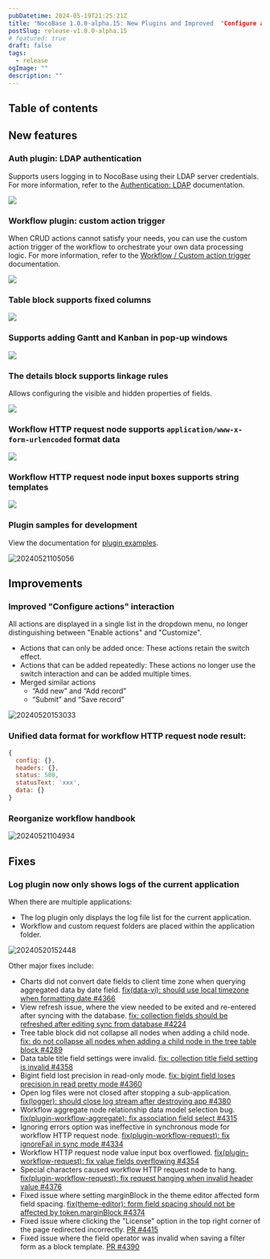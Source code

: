```yaml
---
pubDatetime: 2024-05-19T21:25:21Z
title: "NocoBase 1.0.0-alpha.15: New Plugins and Improved  "Configure actions" Interaction"
postSlug: release-v1.0.0-alpha.15
# featured: true
draft: false
tags:
  - release
ogImage: ""
description: ""
---
```


## Table of contents

## New features

### Auth plugin: LDAP authentication

Supports users logging in to NocoBase using their LDAP server credentials. For more information, refer to the [Authentication: LDAP](/handbook/auth-ldap) documentation.

![](https://static-docs.nocobase.com/202405191513995.png)

### Workflow plugin: custom action trigger

When CRUD actions cannot satisfy your needs, you can use the custom action trigger of the workflow to orchestrate your own data processing logic. For more information, refer to the [Workflow / Custom action trigger](/handbook/workflow/plugins/custom-action-trigger) documentation.

![](https://static-docs.nocobase.com/202405191515770.png)

### Table block supports fixed columns

![](https://static-docs.nocobase.com/202405191512587.png)

### Supports adding Gantt and Kanban in pop-up windows

![](https://static-docs.nocobase.com/202405191512280.png)

### The details block supports linkage rules

Allows configuring the visible and hidden properties of fields.

![](https://static-docs.nocobase.com/202405191513781.png)

### Workflow HTTP request node supports `application/www-x-form-urlencoded` format data

![](https://static-docs.nocobase.com/202405191514472.png)

### Workflow HTTP request node input boxes supports string templates

![](https://static-docs.nocobase.com/202405191514748.png)

### Plugin samples for development

View the documentation for [plugin examples](/plugin-samples).

![20240521105056](https://static-docs.nocobase.com/20240521105056.png)

## Improvements

### Improved "Configure actions" interaction

All actions are displayed in a single list in the dropdown menu, no longer distinguishing between "Enable actions" and "Customize".

- Actions that can only be added once: These actions retain the switch effect.
- Actions that can be added repeatedly: These actions no longer use the switch interaction and can be added multiple times.
- Merged similar actions
  - “Add new” and “Add record”
  - “Submit” and “Save record”

![20240520153033](https://static-docs.nocobase.com/20240520153033.png)

### Unified data format for workflow HTTP request node result:

```js
{
  config: {},
  headers: {},
  status: 500,
  statusText: 'xxx',
  data: {}
}
```

### Reorganize workflow handbook

![20240521104934](https://static-docs.nocobase.com/20240521104934.png)

## Fixes

### Log plugin now only shows logs of the current application

When there are multiple applications:

- The log plugin only displays the log file list for the current application.
- Workflow and custom request folders are placed within the application folder.

![20240520152448](https://static-docs.nocobase.com/20240520152448.png)

Other major fixes include:

- Charts did not convert date fields to client time zone when querying aggregated data by date field. <a href="https://github.com/nocobase/nocobase/pull/4366" target="_blank">fix(data-vi): should use local timezone when formatting date #4366</a>
- View refresh issue, where the view needed to be exited and re-entered after syncing with the database. <a href="https://github.com/nocobase/nocobase/pull/4224" target="_blank">fix: collection fields should be refreshed after editing sync from database #4224</a>
- Tree table block did not collapse all nodes when adding a child node. <a href="https://github.com/nocobase/nocobase/pull/4289" target="_blank">fix: do not collapse all nodes when adding a child node in the tree table block #4289</a>
- Data table title field settings were invalid. <a href="https://github.com/nocobase/nocobase/pull/4358" target="_blank">fix: collection title field setting is invalid #4358</a>
- Bigint field lost precision in read-only mode. <a href="https://github.com/nocobase/nocobase/pull/4360" target="_blank">fix: bigint field loses precision in read pretty mode #4360</a>
- Open log files were not closed after stopping a sub-application. <a href="https://github.com/nocobase/nocobase/pull/4380" target="_blank">fix(logger): should close log stream after destroying app #4380</a>
- Workflow aggregate node relationship data model selection bug. <a href="https://github.com/nocobase/nocobase/pull/4315" target="_blank">fix(plugin-workflow-aggregate): fix association field select #4315</a>
- Ignoring errors option was ineffective in synchronous mode for workflow HTTP request node. <a href="https://github.com/nocobase/nocobase/pull/4334" target="_blank">fix(plugin-workflow-request): fix ignoreFail in sync mode #4334</a>
- Workflow HTTP request node value input box overflowed. <a href="https://github.com/nocobase/nocobase/pull/4353" target="_blank">fix(plugin-workflow-request): fix value fields overflowing #4354</a>
- Special characters caused workflow HTTP request node to hang. <a href="https://github.com/nocobase/nocobase/pull/4376" target="_blank">fix(plugin-workflow-request): fix request hanging when invalid header value #4376</a>
- Fixed issue where setting marginBlock in the theme editor affected form field spacing. <a href="https://github.com/nocobase/nocobase/pull/4374" target="_blank">fix(theme-editor): form field spacing should not be affected by token.marginBlock #4374</a>
- Fixed issue where clicking the "License" option in the top right corner of the page redirected incorrectly. [PR #4415](https://github.com/nocobase/nocobase/pull/4415)
- Fixed issue where the field operator was invalid when saving a filter form as a block template. [PR #4390](https://github.com/nocobase/nocobase/pull/4390)